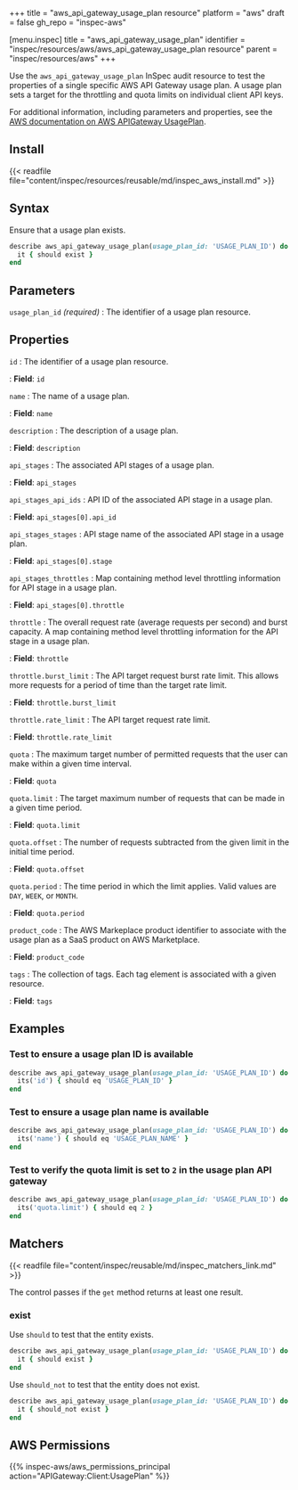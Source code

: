 +++
title = "aws_api_gateway_usage_plan resource"
platform = "aws"
draft = false
gh_repo = "inspec-aws"

[menu.inspec]
title = "aws_api_gateway_usage_plan"
identifier = "inspec/resources/aws/aws_api_gateway_usage_plan resource"
parent = "inspec/resources/aws"
+++

Use the `aws_api_gateway_usage_plan` InSpec audit resource to test the properties of a single specific AWS API Gateway usage plan. A usage plan sets a target for the throttling and quota limits on individual client API keys.

For additional information, including parameters and properties, see the [AWS documentation on AWS APIGateway UsagePlan](https://docs.aws.amazon.com/AWSCloudFormation/latest/UserGuide/aws-resource-apigateway-usageplan.html).

## Install

{{< readfile file="content/inspec/resources/reusable/md/inspec_aws_install.md" >}}

## Syntax

Ensure that a usage plan exists.

```ruby
describe aws_api_gateway_usage_plan(usage_plan_id: 'USAGE_PLAN_ID') do
  it { should exist }
end
```

## Parameters

`usage_plan_id` _(required)_
: The identifier of a usage plan resource.

## Properties

`id`
: The identifier of a usage plan resource.

: **Field**: `id`

`name`
: The name of a usage plan.

: **Field**: `name`

`description`
: The description of a usage plan.

: **Field**: `description`

`api_stages`
: The associated API stages of a usage plan.

: **Field**: `api_stages`

`api_stages_api_ids`
: API ID of the associated API stage in a usage plan.

: **Field**: `api_stages[0].api_id`

`api_stages_stages`
: API stage name of the associated API stage in a usage plan.

: **Field**: `api_stages[0].stage`

`api_stages_throttles`
: Map containing method level throttling information for API stage in a usage plan.

: **Field**: `api_stages[0].throttle`

`throttle`
: The overall request rate (average requests per second) and burst capacity. A map containing method level throttling information for the API stage in a usage plan.

: **Field**: `throttle`

`throttle.burst_limit`
: The API target request burst rate limit. This allows more requests for a period of time than the target rate limit.

: **Field**: `throttle.burst_limit`

`throttle.rate_limit`
: The API target request rate limit.

: **Field**: `throttle.rate_limit`

`quota`
: The maximum target number of permitted requests that the user can make within a given time interval.

: **Field**: `quota`

`quota.limit`
: The target maximum number of requests that can be made in a given time period.

: **Field**: `quota.limit`

`quota.offset`
: The number of requests subtracted from the given limit in the initial time period.

: **Field**: `quota.offset`

`quota.period`
: The time period in which the limit applies. Valid values are `DAY`, `WEEK`, or `MONTH`.

: **Field**: `quota.period`

`product_code`
: The AWS Markeplace product identifier to associate with the usage plan as a SaaS product on AWS Marketplace.

: **Field**: `product_code`

`tags`
: The collection of tags. Each tag element is associated with a given resource.

: **Field**: `tags`

## Examples

### Test to ensure a usage plan ID is available

```ruby
describe aws_api_gateway_usage_plan(usage_plan_id: 'USAGE_PLAN_ID') do
  its('id') { should eq 'USAGE_PLAN_ID' }
end
```

### Test to ensure a usage plan name is available

```ruby
describe aws_api_gateway_usage_plan(usage_plan_id: 'USAGE_PLAN_ID') do
  its('name') { should eq 'USAGE_PLAN_NAME' }
end
```

### Test to verify the quota limit is set to `2` in the usage plan API gateway

```ruby
describe aws_api_gateway_usage_plan(usage_plan_id: 'USAGE_PLAN_ID') do
  its('quota.limit') { should eq 2 }
end
```

## Matchers

{{< readfile file="content/inspec/reusable/md/inspec_matchers_link.md" >}}

The control passes if the `get` method returns at least one result.

### exist

Use `should` to test that the entity exists.

```ruby
describe aws_api_gateway_usage_plan(usage_plan_id: 'USAGE_PLAN_ID') do
  it { should exist }
end
```

Use `should_not` to test that the entity does not exist.

```ruby
describe aws_api_gateway_usage_plan(usage_plan_id: 'USAGE_PLAN_ID') do
  it { should_not exist }
end
```

## AWS Permissions

{{% inspec-aws/aws_permissions_principal action="APIGateway:Client:UsagePlan" %}}
